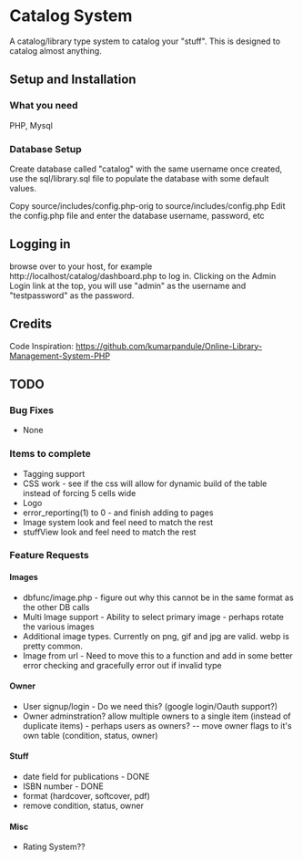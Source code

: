 
# Catalog System
A catalog/library type system to catalog your "stuff". This is designed to catalog almost anything. 

## Setup and Installation

### What you need
 PHP, Mysql

### Database Setup
Create database called "catalog" with the same username
once created, use the sql/library.sql file to populate the database with some default values.

Copy source/includes/config.php-orig to source/includes/config.php
Edit the config.php file and enter the database username, password, etc

## Logging in
browse over to your host, for example http://localhost/catalog/dashboard.php to log in. Clicking on the Admin Login link at the top, you will use "admin" as the username and "testpassword" as the password.

## Credits
Code Inspiration:
https://github.com/kumarpandule/Online-Library-Management-System-PHP


## TODO 

### Bug Fixes
- None

### Items to complete
- Tagging support
- CSS work - see if the css will allow for dynamic build of the table instead of forcing 5 cells wide
- Logo
- error_reporting(1) to 0 - and finish adding to pages
- Image system look and feel need to match the rest
- stuffView look and feel need to match the rest

### Feature Requests
#### Images
- dbfunc/image.php - figure out why this cannot be in the same format as the other DB calls
- Multi Image support - Ability to select primary image - perhaps rotate the various images
- Additional image types. Currently on png, gif and jpg are valid.  webp is pretty common.
- Image from url - Need to move this to a function and add in some better error checking and gracefully error out if invalid type
#### Owner
- User signup/login - Do we need this? (google login/Oauth support?)
- Owner adminstration? allow multiple owners to a single item (instead of duplicate items) - perhaps users as owners?
-- move owner flags to it's own table (condition, status, owner)
#### Stuff
- date field for publications - DONE
- ISBN number - DONE
- format (hardcover, softcover, pdf)
- remove condition, status, owner
#### Misc
- Rating System??
